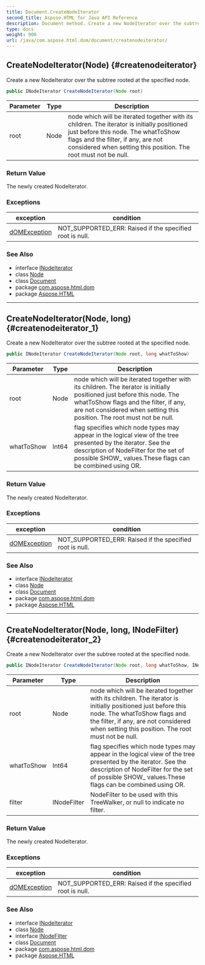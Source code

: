 ```yaml
---
title: Document.CreateNodeIterator
second_title: Aspose.HTML for Java API Reference
description: Document method. Create a new NodeIterator over the subtree rooted at the specified node
type: docs
weight: 900
url: /java/com.aspose.html.dom/document/createnodeiterator/
---
```

## CreateNodeIterator(Node) {#createnodeiterator}

Create a new NodeIterator over the subtree rooted at the specified node.

```java
public INodeIterator CreateNodeIterator(Node root)
```

| Parameter | Type | Description |
| --- | --- | --- |
| root | Node | node which will be iterated together with its children. The iterator is initially positioned just before this node. The whatToShow flags and the filter, if any, are not considered when setting this position. The root must not be null. |

### Return Value

The newly created NodeIterator.

### Exceptions

| exception | condition |
| --- | --- |
| [dOMException](../../domexception/) | NOT_SUPPORTED_ERR: Raised if the specified root is null. |

### See Also

* interface [INodeIterator](../../../com.aspose.html.dom.traversal/inodeiterator/)
* class [Node](../../node/)
* class [Document](../)
* package [com.aspose.html.dom](../../document/)
* package [Aspose.HTML](../../../)

---

## CreateNodeIterator(Node, long) {#createnodeiterator_1}

Create a new NodeIterator over the subtree rooted at the specified node.

```java
public INodeIterator CreateNodeIterator(Node root, long whatToShow)
```

| Parameter | Type | Description |
| --- | --- | --- |
| root | Node | node which will be iterated together with its children. The iterator is initially positioned just before this node. The whatToShow flags and the filter, if any, are not considered when setting this position. The root must not be null. |
| whatToShow | Int64 | flag specifies which node types may appear in the logical view of the tree presented by the iterator. See the description of NodeFilter for the set of possible SHOW_ values.These flags can be combined using OR. |

### Return Value

The newly created NodeIterator.

### Exceptions

| exception | condition |
| --- | --- |
| [dOMException](../../domexception/) | NOT_SUPPORTED_ERR: Raised if the specified root is null. |

### See Also

* interface [INodeIterator](../../../com.aspose.html.dom.traversal/inodeiterator/)
* class [Node](../../node/)
* class [Document](../)
* package [com.aspose.html.dom](../../document/)
* package [Aspose.HTML](../../../)

---

## CreateNodeIterator(Node, long, INodeFilter) {#createnodeiterator_2}

Create a new NodeIterator over the subtree rooted at the specified node.

```java
public INodeIterator CreateNodeIterator(Node root, long whatToShow, INodeFilter filter)
```

| Parameter | Type | Description |
| --- | --- | --- |
| root | Node | node which will be iterated together with its children. The iterator is initially positioned just before this node. The whatToShow flags and the filter, if any, are not considered when setting this position. The root must not be null. |
| whatToShow | Int64 | flag specifies which node types may appear in the logical view of the tree presented by the iterator. See the description of NodeFilter for the set of possible SHOW_ values.These flags can be combined using OR. |
| filter | INodeFilter | NodeFilter to be used with this TreeWalker, or null to indicate no filter. |

### Return Value

The newly created NodeIterator.

### Exceptions

| exception | condition |
| --- | --- |
| [dOMException](../../domexception/) | NOT_SUPPORTED_ERR: Raised if the specified root is null. |

### See Also

* interface [INodeIterator](../../../com.aspose.html.dom.traversal/inodeiterator/)
* class [Node](../../node/)
* interface [INodeFilter](../../../com.aspose.html.dom.traversal/inodefilter/)
* class [Document](../)
* package [com.aspose.html.dom](../../document/)
* package [Aspose.HTML](../../../)
